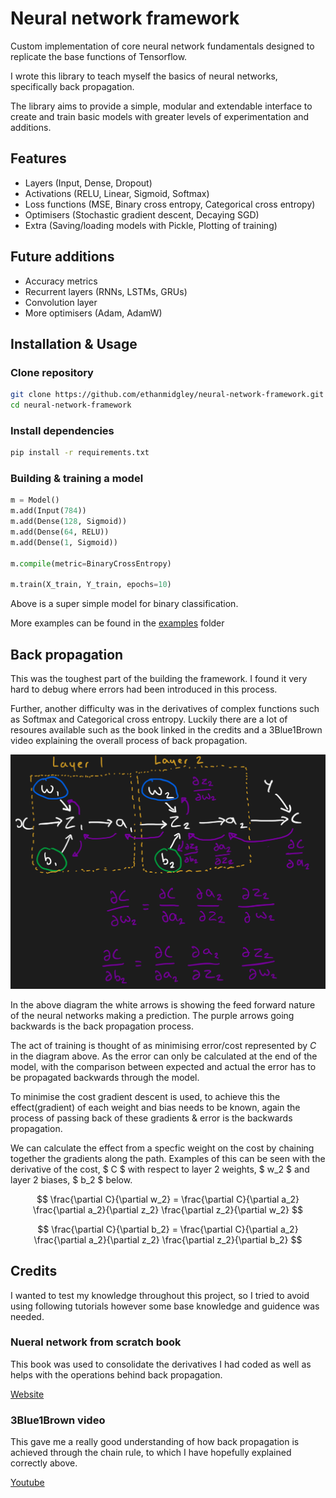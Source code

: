 # Neural network framework

Custom implementation of core neural network fundamentals designed to replicate the base functions of Tensorflow.

I wrote this library to teach myself the basics of neural networks, specifically back propagation.

The library aims to provide a simple, modular and extendable interface to create and train basic models with greater levels of experimentation and additions.

## Features

- Layers (Input, Dense, Dropout)
- Activations (RELU, Linear, Sigmoid, Softmax)
- Loss functions (MSE, Binary cross entropy, Categorical cross entropy)
- Optimisers (Stochastic gradient descent, Decaying SGD)
- Extra (Saving/loading models with Pickle, Plotting of training)

## Future additions

- Accuracy metrics
- Recurrent layers (RNNs, LSTMs, GRUs)
- Convolution layer
- More optimisers (Adam, AdamW)

## Installation & Usage

### Clone repository

```sh
git clone https://github.com/ethanmidgley/neural-network-framework.git
cd neural-network-framework
```

### Install dependencies

```sh
pip install -r requirements.txt
```

### Building & training a model

```py
m = Model()
m.add(Input(784))
m.add(Dense(128, Sigmoid))
m.add(Dense(64, RELU))
m.add(Dense(1, Sigmoid))

m.compile(metric=BinaryCrossEntropy)

m.train(X_train, Y_train, epochs=10)
```

Above is a super simple model for binary classification.

More examples can be found in the [examples](https://github.com/ethanmidgley/neural-network-framework/blob/master/examples) folder

## Back propagation

This was the toughest part of the building the framework. I found it very hard to debug where errors had been introduced in this process.

Further, another difficulty was in the derivatives of complex functions such as Softmax and Categorical cross entropy. Luckily there are a lot of resoures available such as the book linked in the credits and a 3Blue1Brown video explaining the overall process of back propagation.

![Back propagation](./images/back-propagation.png)

In the above diagram the white arrows is showing the feed forward nature of the neural networks making a prediction. The purple arrows going backwards is the back propagation process.

The act of training is thought of as minimising error/cost represented by $C$ in the diagram above. As the error can only be calculated at the end of the model, with the comparison between expected and actual the error has to be propagated backwards through the model.

To minimise the cost gradient descent is used, to achieve this the effect(gradient) of each weight and bias needs to be known, again the process of passing back of these gradients & error is the backwards propagation.

We can calculate the effect from a specfic weight on the cost by chaining together the gradients along the path. Examples of this can be seen with the derivative of the cost, $ C $ with respect to layer 2 weights, $ w_2 $ and layer 2 biases, $ b_2 $ below.

$$
    \frac{\partial C}{\partial w_2} = \frac{\partial C}{\partial a_2} \frac{\partial a_2}{\partial z_2} \frac{\partial z_2}{\partial w_2}
$$

$$
    \frac{\partial C}{\partial b_2} = \frac{\partial C}{\partial a_2} \frac{\partial a_2}{\partial z_2} \frac{\partial z_2}{\partial b_2}
$$

## Credits

I wanted to test my knowledge throughout this project, so I tried to avoid using following tutorials however some base knowledge and guidence was needed.

### Nueral network from scratch book

This book was used to consolidate the derivatives I had coded as well as helps with the operations behind back propagation.

[Website](https://nnfs.io)

### 3Blue1Brown video

This gave me a really good understanding of how back propagation is achieved through the chain rule, to which I have hopefully explained correctly above.

[Youtube](https://www.youtube.com/watch?v=tIeHLnjs5U8)
